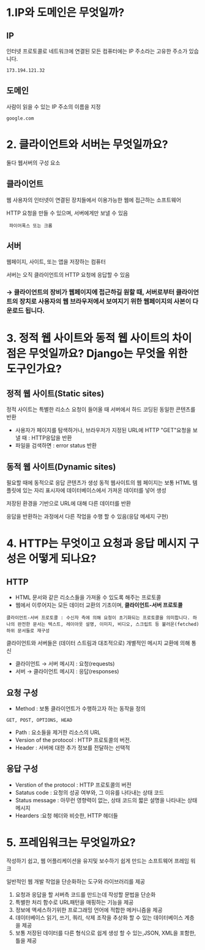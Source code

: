 # 1.IP와 도메인은 무엇일까?
## IP  
인터넷 프로토콜로 네트워크에 연결된 모든 컴퓨터에는 IP 주소라는 고유한 주소가 있습니다.
```
173.194.121.32
```
## 도메인  
사람이 읽을 수 있는 IP 주소의 이름을 지정
```
google.com
```

# 2. 클라이언트와 서버는 무엇일까요?
둘다 웹서버의 구성 요소
## 클라이언트 
웹 사용자의 인터넷이 연결된 장치들에서 이용가능한 웹에 접근하는 소프트웨어 

HTTP 요청을 만들 수 있으며, 서버에게만 보낼 수 있음


```
 파이어폭스 또는 크롬
```
## 서버  
웹페이지, 사이트, 또는 앱을 저장하는 컴퓨터

서버는 오직 클라이언트의 HTTP 요청에 응답할 수 있음

### →  클라이언트의 장비가 웹페이지에 접근하길 원할 때, 서버로부터 클라이언트의 장치로 사용자의 웹 브라우저에서 보여지기 위한 웹페이지의 사본이 다운로드 됩니다.


# 3. 정적 웹 사이트와 동적 웹 사이트의 차이점은 무엇일까요? Django는 무엇을 위한 도구인가요?
## 정적 웹 사이트(Static sites) 
정적 사이트는 특별한 리소스 요청이 들어올 때 서버에서 하드 코딩된 동일한 콘텐츠를 반환
- 사용자가 페이지를 탐색하거나, 브라우저가 지정된 URL에 HTTP "GET"요청을 보낼 때 :  HTTP응답을 반환
- 파일을 검색하면 : error status 반환
## 동적 웹 사이트(Dynamic sites)
필요할 때에 동적으로 응답 콘텐츠가 생성
동적 웹사이트의 웹 페이지는 보통 HTML 템플릿에 있는 자리 표시자에 데이터베이스에서 가져온 데이터를 넣어 생성

저장된 환경을 기반으로 URL에 대해 다른 데이터를 반환

응답을 반환하는 과정에서 다른 작업을 수행 할 수 있음(응답 메세지 구현)


# 4. HTTP는 무엇이고 요청과 응답 메시지 구성은 어떻게 되나요?
## HTTP
- HTML 문서와 같은 리소스들을 가져올 수 있도록 해주는 프로토콜
- 웹에서 이루어지는 모든 데이터 교환의 기초이며, **클라이언트-서버 프로토콜**
``` 
클라이언트-서버 프로토콜 : 수신자 측에 의해 요청이 초기화되는 프로토콜을 의미합니다. 하나의 완전한 문서는 텍스트, 레이아웃 설명, 이미지, 비디오, 스크립트 등 불러온(fetched) 하위 문서들로 재구성
```

클라이언트와 서버들은 (데이터 스트림과 대조적으로) 개별적인 메시지 교환에 의해 통신
- 클라이언트 → 서버 메시지 :  요청(requests)
- 서버 →  클라이언트 메시지 : 응답(responses)


## 요청 구성
[](requset.png)
- Method : 보통 클라이언트가 수행하고자 하는 동작을 정의
```
GET, POST, OPTIONS, HEAD
```
- Path : 요소들을 제거한 리소스의 URL
- Version of the protocol : HTTP 프로토콜의 버전.
- Header : 서버에 대한 추가 정보를 전달하는 선택적


## 응답 구성
[](resopone.png)
- Verstion of the protocol : HTTP 프로토콜의 버전
- Satatus code : 요청의 성공 여부와, 그 이유를 나타내는 상태 코드
- Status message : 아무런 영향력이 없는, 상태 코드의 짧은 설명을 나타내는 상태 메시지
- Hearders :요청 헤더와 비슷한, HTTP 헤더들


# 5. 프레임워크는 무엇일까요?
작성하기 쉽고, 웹 어플리케이션을 유지및 보수하기 쉽게 만드는 소프트웨어 프레임 워크

일반적인 웹 개발 작업을 단순화하는 도구와 라이브러리를 제공
1. 요청과 응답을 할 서버측 코드를 만드는데 작성할 문법을 단순화
2. 특별한 처리 함수로 URL패턴을 매핑하는 기능을 제공
3. 정보에 액세스하기위한 프로그래밍 언어에 적합한 메커니즘을 제공
4. 데이터베이스 읽기, 쓰기, 쿼리, 삭제 조작을 추상화 할 수 있는 데이터베이스 계층을 제공 
5. 보통 저장된 데이터를 다른 형식으로 쉽게 생성 할 수 있는,JSON, XML을 포함한, 틀을 제공
